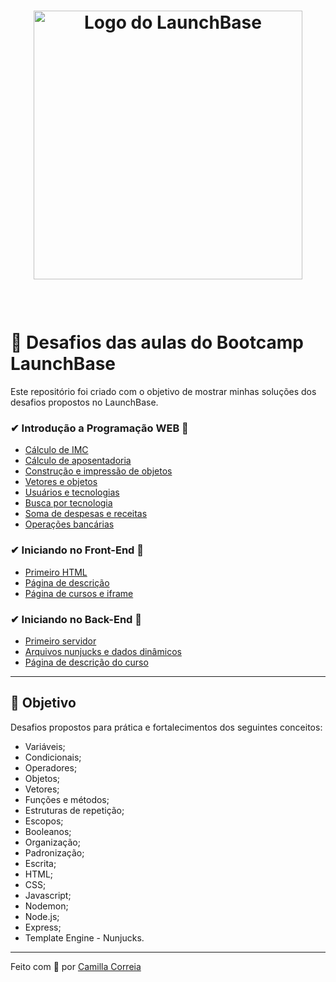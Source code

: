 <h1 align="center">
  <img src="https://camo.githubusercontent.com/268b1344409fac98c4eeda520482b6910c4ddcba/68747470733a2f2f73746f726167652e676f6f676c65617069732e636f6d2f676f6c64656e2d77696e642f626f6f7463616d702d6c61756e6368626173652f6c6f676f2e706e67" width="430px" alt="Logo do LaunchBase">
<p></p>
</h1>

<p>
  &nbsp;
</p>

# :rocket: Desafios das aulas do Bootcamp LaunchBase 

Este repositório foi criado com o objetivo de mostrar minhas soluções dos desafios propostos no LaunchBase.


###  ✔ Introdução a Programação WEB 🚀

- [Cálculo de IMC](https://github.com/camillacorreia/launchbase-bootcamp-desafios/blob/master/introducao-a-programacao-web/1-primeiros-passos-com-JS/calculo-imc.js)
- [Cálculo de aposentadoria](https://github.com/camillacorreia/launchbase-bootcamp-desafios/blob/master/introducao-a-programacao-web/1-primeiros-passos-com-JS/calculo-aposentadoria.js)
- [Construção e impressão de objetos](https://github.com/camillacorreia/launchbase-bootcamp-desafios/blob/master/introducao-a-programacao-web/2-lidando-com-objetos-e-vetores/construcao-e-impressao-de-objetos.js)
- [Vetores e objetos](https://github.com/camillacorreia/launchbase-bootcamp-desafios/blob/master/introducao-a-programacao-web/2-lidando-com-objetos-e-vetores/vetores-e-objetos.js)
- [Usuários e tecnologias](https://github.com/camillacorreia/launchbase-bootcamp-desafios/blob/master/introducao-a-programacao-web/3-funcoes-e-estruturas-de-repeticao/usuarios-tecnologias.js)
- [Busca por tecnologia](https://github.com/camillacorreia/launchbase-bootcamp-desafios/blob/master/introducao-a-programacao-web/3-funcoes-e-estruturas-de-repeticao/busca-tecnologia.js)
- [Soma de despesas e receitas](https://github.com/camillacorreia/launchbase-bootcamp-desafios/blob/master/introducao-a-programacao-web/3-funcoes-e-estruturas-de-repeticao/soma-despesas-receitas.js)
- [Operações bancárias](https://github.com/camillacorreia/launchbase-bootcamp-desafios)

###  ✔ Iniciando no Front-End 🚀

- [Primeiro HTML](https://github.com/camillacorreia/launchbase-bootcamp-desafios/tree/master/iniciando-no-front-end/1-primeiro-html)
- [Página de descrição](https://github.com/camillacorreia/launchbase-bootcamp-desafios/tree/master/iniciando-no-front-end/2-pagina-de-descricao)
- [Página de cursos e iframe](https://github.com/camillacorreia/launchbase-bootcamp-desafios/tree/master/iniciando-no-front-end/3-pagina-de-cursos-e-iframe)

###  ✔ Iniciando no Back-End 🚀

- [Primeiro servidor](https://github.com/camillacorreia/launchbase-bootcamp-desafios/tree/master/iniciando-no-back-end/1-primeiro-servidor)
- [Arquivos nunjucks e dados dinâmicos](https://github.com/camillacorreia/launchbase-bootcamp-desafios/tree/master/iniciando-no-back-end/2-arquivos-nunjucks-e-dados-din%C3%A2micos)
- [Página de descrição do curso](https://github.com/camillacorreia)

---

## 📌 Objetivo

Desafios propostos para prática e fortalecimentos dos seguintes conceitos:

- Variáveis;
- Condicionais;
- Operadores;
- Objetos;
- Vetores;
- Funções e métodos;
- Estruturas de repetição;
- Escopos;
- Booleanos;
- Organização;
- Padronização;
- Escrita;
- HTML;
- CSS;
- Javascript;
- Nodemon;
- Node.js;
- Express;
- Template Engine - Nunjucks.

---

Feito com 💜 por [Camilla Correia](https://www.linkedin.com/in/camilla-correia-3203a3139/)
